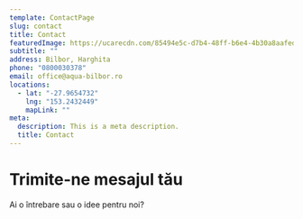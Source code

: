 ```yaml
---
template: ContactPage
slug: contact
title: Contact
featuredImage: https://ucarecdn.com/85494e5c-d7b4-48ff-b6e4-4b30a8aafede/
subtitle: ""
address: Bilbor, Harghita
phone: "0800030378"
email: office@aqua-bilbor.ro
locations:
  - lat: "-27.9654732"
    lng: "153.2432449"
    mapLink: ""
meta:
  description: This is a meta description.
  title: Contact
---
```

# Trimite-ne mesajul tău

Ai o întrebare sau o idee pentru noi?